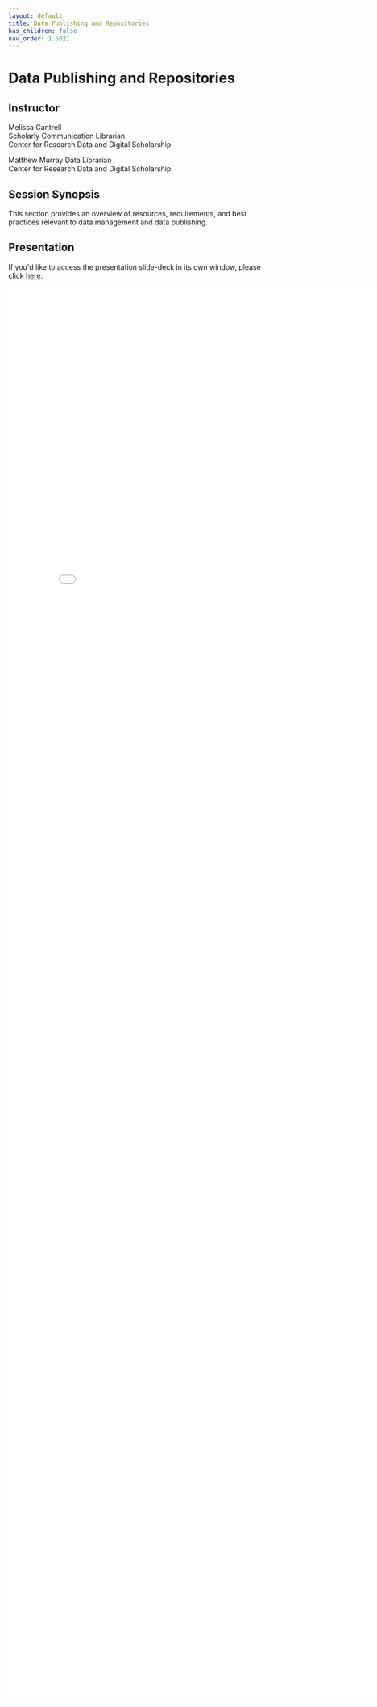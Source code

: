 ```yaml
---
layout: default
title: Data Publishing and Repositories
has_children: false
nav_order: 1.5021
---
```


# Data Publishing and Repositories

## Instructor

Melissa Cantrell  
Scholarly Communication Librarian\
Center for Research Data and Digital Scholarship

Matthew Murray
Data Librarian\
Center for Research Data and Digital Scholarship


## Session Synopsis

This section provides an overview of resources, requirements, and best practices relevant to data management and data publishing.

## Presentation

If you'd like to access the presentation slide-deck in its own window, please click [here](data-publishing-cu-scholar/data_publishing_repositories.pdf).

<iframe src="data-publishing-cu-scholar/data_publishing_repositories.pdf" style="width: 800px; height: 2800px;" frameBorder="0"></iframe>

